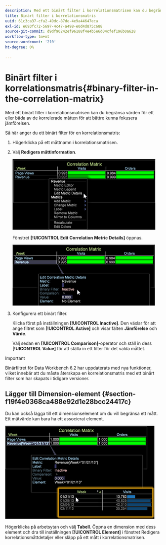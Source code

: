 ```yaml
---
description: Med ett binärt filter i korrelationsmatrisen kan du begränsa värden för ett eller båda av de korrelerade måtten för att bättre kunna fokusera jämförelsen.
title: Binärt filter i korrelationsmatris
uuid: 61c3ca37-cfa2-49dc-87de-4e9a44647eca
exl-id: e693fc72-5697-4c47-a498-e0d4d875c688
source-git-commit: d9df90242ef96188f4e4b5e6d04cfef196b0a628
workflow-type: tm+mt
source-wordcount: '210'
ht-degree: 0%

---
```


# Binärt filter i korrelationsmatris{#binary-filter-in-the-correlation-matrix}

Med ett binärt filter i korrelationsmatrisen kan du begränsa värden för ett eller båda av de korrelerade måtten för att bättre kunna fokusera jämförelsen.

Så här anger du ett binärt filter för en korrelationsmatris:

1. Högerklicka på ett måttnamn i korrelationsmatrisen.
1. Välj **Redigera måttinformation**.

   ![](assets/correlation_matrix_binary_filter.png)

   Fönstret **[!UICONTROL Edit Correlation Metric Details]** öppnas.

   ![](assets/correlation_matrix_metric_details.png)

1. Konfigurera ett binärt filter.

   Klicka först på inställningen **[!UICONTROL Inactive]**. Den växlar för att ange filtret som **[!UICONTROL Active]** och visar fälten **Jämförelse** och **Värde**.

   Välj sedan en **[!UICONTROL Comparison]**-operator och ställ in dess **[!UICONTROL Value]** för att ställa in ett filter för det valda måttet.

>[!IMPORTANT]
>
>Binärfiltret för Data Workbench 6.2 har uppdaterats med nya funktioner, vilket innebär att du måste återskapa en korrelationsmatris med ett binärt filter som har skapats i tidigare versioner.

## Lägger till Dimension-element {#section-f19f4e0368ca488e92d1e28bcc24417c}

Du kan också lägga till ett dimensionselement om du vill begränsa ett mått. Ett mätvärde kan bara ha ett associerat element.

![](assets/correlation_matrix_element.png)

Högerklicka på arbetsytan och välj **Tabell**. Öppna en dimension med dess element och dra till inställningen **[!UICONTROL Element]** i fönstret Redigera korrelationsmåttdetaljer eller släpp på ett mått i korrelationsmatrisen.
